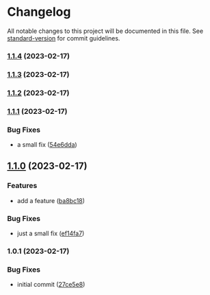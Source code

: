 # Changelog

All notable changes to this project will be documented in this file. See [standard-version](https://github.com/conventional-changelog/standard-version) for commit guidelines.

### [1.1.4](https://github.com/Pranaydeepreddy7017/All-hands/compare/v1.1.3...v1.1.4) (2023-02-17)

### [1.1.3](https://github.com/Pranaydeepreddy7017/All-hands/compare/v1.1.2...v1.1.3) (2023-02-17)

### [1.1.2](https://github.com/Pranaydeepreddy7017/All-hands/compare/v1.1.1...v1.1.2) (2023-02-17)

### [1.1.1](https://github.com/Pranaydeepreddy7017/All-hands/compare/v1.1.0...v1.1.1) (2023-02-17)


### Bug Fixes

* a small fix ([54e6dda](https://github.com/Pranaydeepreddy7017/All-hands/commit/54e6dda513ef4d6e71ee838bfbd0e16f61a7a3d9))

## [1.1.0](https://github.com/Pranaydeepreddy7017/All-hands/compare/v1.0.1...v1.1.0) (2023-02-17)


### Features

* add a feature ([ba8bc18](https://github.com/Pranaydeepreddy7017/All-hands/commit/ba8bc18be5e05cc2666e5c16fb9db1b4ab9ad12f))


### Bug Fixes

* just a small fix ([ef14fa7](https://github.com/Pranaydeepreddy7017/All-hands/commit/ef14fa7c70dac8240999f67f95754653693eb1cd))

### 1.0.1 (2023-02-17)


### Bug Fixes

* initial commit ([27ce5e8](https://github.com/Pranaydeepreddy7017/All-hands/commit/27ce5e84aebf979051d5a796f95ad6f8c9587109))
